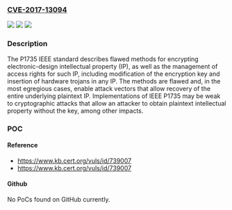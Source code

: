 ### [CVE-2017-13094](https://cve.mitre.org/cgi-bin/cvename.cgi?name=CVE-2017-13094)
![](https://img.shields.io/static/v1?label=Product&message=Standard&color=blue)
![](https://img.shields.io/static/v1?label=Version&message=P1735P1735%20&color=brighgreen)
![](https://img.shields.io/static/v1?label=Vulnerability&message=CWE-310&color=brighgreen)

### Description

The P1735 IEEE standard describes flawed methods for encrypting electronic-design intellectual property (IP), as well as the management of access rights for such IP, including modification of the encryption key and insertion of hardware trojans in any IP. The methods are flawed and, in the most egregious cases, enable attack vectors that allow recovery of the entire underlying plaintext IP. Implementations of IEEE P1735 may be weak to cryptographic attacks that allow an attacker to obtain plaintext intellectual property without the key, among other impacts.

### POC

#### Reference
- https://www.kb.cert.org/vuls/id/739007
- https://www.kb.cert.org/vuls/id/739007

#### Github
No PoCs found on GitHub currently.

